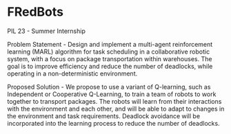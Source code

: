 # FRedBots

PIL 23 - Summer Internship 

Problem Statement - 
Design and implement a multi-agent
reinforcement learning (MARL) algorithm for
task scheduling in a collaborative robotic
system, with a focus on package
transportation within warehouses. The goal is
to improve efficiency and reduce the number
of deadlocks, while operating in a
non-deterministic environment.

Proposed Solution - 
We propose to use a variant of Q-learning,
such as Independent or Cooperative
Q-Learning, to train a team of robots to work
together to transport packages. The robots will
learn from their interactions with the
environment and each other, and will be able to
adapt to changes in the environment and task
requirements. Deadlock avoidance will be
incorporated into the learning process to reduce
the number of deadlocks.
